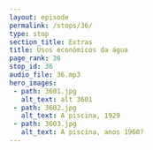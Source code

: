 ```yaml
---
layout: episode
permalink: /stops/36/
type: stop
section_title: Extras
title: Usos econômicos da água
page_rank: 36
stop_id: 36
audio_file: 36.mp3
hero_images:
 - path: 3601.jpg
   alt_text: alt 3601
 - path: 3602.jpg
   alt_text: A piscina, 1929
 - path: 3603.jpg
   alt_text: A piscina, anos 1960?
---
```

